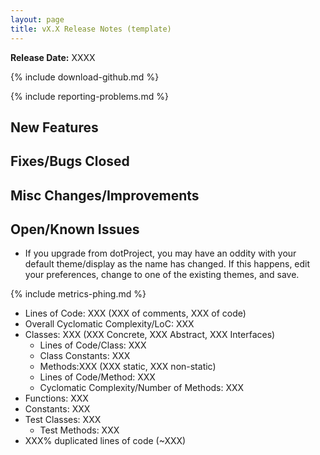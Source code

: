 ```yaml
---
layout: page
title: vX.X Release Notes (template)
---
```


**Release Date:** XXXX

{% include download-github.md %}

{% include reporting-problems.md %}

## New Features

## Fixes/Bugs Closed

## Misc Changes/Improvements

## Open/Known Issues

*  If you upgrade from dotProject, you may have an oddity with your default theme/display as the name has changed.  If this happens, edit your preferences, change to one of the existing themes, and save.

{% include metrics-phing.md %}

* Lines of Code: XXX (XXX of comments, XXX of code)
* Overall Cyclomatic Complexity/LoC: XXX
* Classes: XXX (XXX Concrete, XXX Abstract, XXX Interfaces)
  * Lines of Code/Class: XXX
  * Class Constants: XXX
  * Methods:XXX (XXX static, XXX non-static)
  * Lines of Code/Method: XXX
  * Cyclomatic Complexity/Number of Methods: XXX
* Functions: XXX
* Constants: XXX
* Test Classes: XXX
  * Test Methods: XXX
* XXX% duplicated lines of code (~XXX)